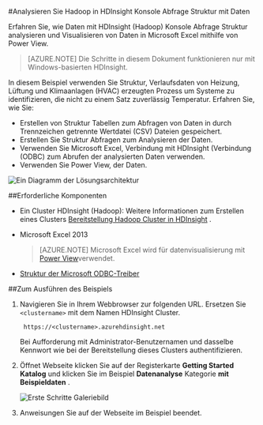 <properties
    pageTitle="Analysieren von Daten mit Struktur und Hadoop | Microsoft Azure"
    description="Erfahren Sie, wie Daten mit HDInsight (Hadoop) Konsole Abfrage Struktur analysieren und Darstellen der Daten in Microsoft Excel mit PowerView."
    services="hdinsight"
    documentationCenter=""
    authors="Blackmist"
    manager="jhubbard"
    editor="cgronlun"
    tags="azure-portal"/>

<tags
    ms.service="hdinsight"
    ms.workload="big-data"
    ms.tgt_pltfrm="na"
    ms.devlang="na"
    ms.topic="article"
    ms.date="09/20/2016" 
    ms.author="larryfr"/>

#<a name="analyze-sensor-data-using-the-hive-query-console-on-hadoop-in-hdinsight"></a>Analysieren Sie Hadoop in HDInsight Konsole Abfrage Struktur mit Daten

Erfahren Sie, wie Daten mit HDInsight (Hadoop) Konsole Abfrage Struktur analysieren und Visualisieren von Daten in Microsoft Excel mithilfe von Power View.

> [AZURE.NOTE] Die Schritte in diesem Dokument funktionieren nur mit Windows-basierten HDInsight.

In diesem Beispiel verwenden Sie Struktur, Verlaufsdaten von Heizung, Lüftung und Klimaanlagen (HVAC) erzeugten Prozess um Systeme zu identifizieren, die nicht zu einem Satz zuverlässig Temperatur. Erfahren Sie, wie Sie:

- Erstellen von Struktur Tabellen zum Abfragen von Daten in durch Trennzeichen getrennte Wertdatei (CSV) Dateien gespeichert.
- Erstellen Sie Struktur Abfragen zum Analysieren der Daten.
- Verwenden Sie Microsoft Excel, Verbindung mit HDInsight (Verbindung (ODBC) zum Abrufen der analysierten Daten verwenden.
- Verwenden Sie Power View, der Daten.

![Ein Diagramm der Lösungsarchitektur](./media/hdinsight-hive-analyze-sensor-data/hvac-architecture.png)

##<a name="prerequisites"></a>Erforderliche Komponenten

* Ein Cluster HDInsight (Hadoop): Weitere Informationen zum Erstellen eines Clusters [Bereitstellung Hadoop Cluster in HDInsight](hdinsight-provision-clusters.md) .

* Microsoft Excel 2013

    > [AZURE.NOTE] Microsoft Excel wird für datenvisualisierung mit [Power View](https://support.office.com/Article/Power-View-Explore-visualize-and-present-your-data-98268d31-97e2-42aa-a52b-a68cf460472e?ui=en-US&rs=en-US&ad=US)verwendet.

* [Struktur der Microsoft ODBC-Treiber](http://www.microsoft.com/download/details.aspx?id=40886)

##<a name="to-run-the-sample"></a>Zum Ausführen des Beispiels

1. Navigieren Sie in Ihrem Webbrowser zur folgenden URL. Ersetzen Sie `<clustername>` mit dem Namen HDInsight Cluster.

        https://<clustername>.azurehdinsight.net

    Bei Aufforderung mit Administrator-Benutzernamen und dasselbe Kennwort wie bei der Bereitstellung dieses Clusters authentifizieren.

2. Öffnet Webseite klicken Sie auf der Registerkarte **Getting Started Katalog** und klicken Sie im Beispiel **Datenanalyse** Kategorie **mit Beispieldaten** .

    ![Erste Schritte Galeriebild](./media/hdinsight-hive-analyze-sensor-data/getting-started-gallery.png)

3. Anweisungen Sie auf der Webseite im Beispiel beendet.
